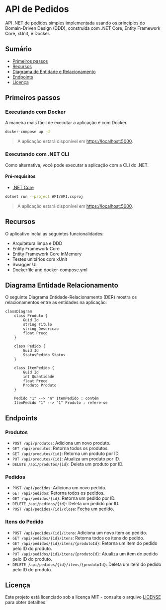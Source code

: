 # API de Pedidos

API .NET de pedidos simples implementada usando os principios do Domain-Driven Design (DDD), construida com .NET Core, Entity Framework Core, xUnit, e Docker.

## Sumário

- [Primeiros passos](#primeiros-passos)
- [Recursos](#recursos)
- [Diagrama de Entidade e Relacionamento](#diagrama-entidade-relacionamento)
- [Endpoints](#endpoints)
- [Licença](#licença)

## Primeiros passos

### Executando com Docker

A maneira mais fácil de executar a aplicação é com Docker.

```bash
docker-compose up -d
```

> A aplicação estará disponível em [https://localhost:5000](https://localhost:5000).

### Executando com .NET CLI

Como alternativa, você pode executar a aplicação com a CLI do .NET.

#### Pré-requisitos

- [.NET Core](https://dotnet.microsoft.com/download)

```bash
dotnet run --project API/API.csproj
```

> A aplicação estará disponível em [https://localhost:5000](https://localhost:5000).

## Recursos

O aplicativo inclui as seguintes funcionalidades:

- Arquitetura limpa e DDD
- Entity Framework Core
- Entity Framework Core InMemory
- Testes unitários com xUnit
- Swagger UI
- Dockerfile and docker-compose.yml

## Diagrama Entidade Relacionamento

O seguinte Diagrama Entidade-Relacionamento (DER) mostra os relacionamentos entre as entidades na aplicação:

```mermaid
classDiagram
    class Produto {
        Guid Id
        string Titulo
        string Descricao
        float Preco
    }

    class Pedido {
        Guid Id
        StatusPedido Status
    }

    class ItemPedido {
        Guid Id        
        int Quantidade
        float Preco
        Produto Produto
    }

    Pedido "1" --> "n" ItemPedido : contém
    ItemPedido "1" --> "1" Produto : refere-se
```

## Endpoints

### Produtos

- `POST /api/produtos`: Adiciona um novo produto.
- `GET /api/produtos`: Retorna todos os produtos.
- `GET /api/produtos/{id}`: Retorna um produto por ID.
- `PUT /api/produtos/{id}`: Atualiza um produto por ID.
- `DELETE /api/produtos/{id}`: Deleta um produto por ID.

### Pedidos

- `POST /api/pedidos`: Adiciona um novo pedido.
- `GET /api/pedidos`: Retorna todos os pedidos.
- `GET /api/pedidos/{id}`: Retorna um pedido por ID.
- `DELETE /api/pedidos/{id}`: Deleta um pedido por ID.
- `POST /api/pedidos/{id}/close`: Fecha um pedido.

### Itens do Pedido

- `POST /api/pedidos/{id}/itens`: Adiciona um novo item ao pedido.
- `GET /api/pedidos/{id}/itens`: Retorna todos os itens do pedido.
- `GET /api/pedidos/{id}/itens/{produtoId}`: Retorna um item do pedido pelo ID do produto.
- `PUT /api/pedidos/{id}/itens/{produtoId}`: Atualiza um item do pedido pelo ID do produto.
- `DELETE /api/pedidos/{id}/itens/{produtoId}`: Deleta um item do pedido pelo ID do produto.

## Licença

Este projeto está licenciado sob a licença MIT - consulte o arquivo [LICENSE](./LICENSE) para obter detalhes.
